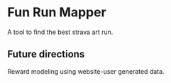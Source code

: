 # Fun Run Mapper

A tool to find the best strava art run.

## Future directions

Reward modeling using website-user generated data.


